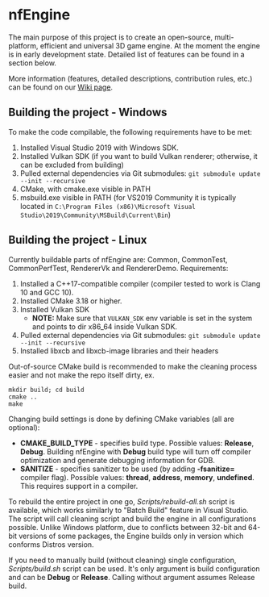 nfEngine
========

The main purpose of this project is to create an open-source, multi-platform, efficient and universal 3D game engine. At the moment the engine is in early development state. Detailed list of features can be found in a section below.

More information (features, detailed descriptions, contribution rules, etc.) can be found on our [Wiki page](https://github.com/nfprojects/nfengine/wiki).

Building the project - Windows
------------------------------

To make the code compilable, the following requirements have to be met:

1. Installed Visual Studio 2019 with Windows SDK.
2. Installed Vulkan SDK (if you want to build Vulkan renderer; otherwise, it can be excluded from building)
3. Pulled external dependencies via Git submodules: `git submodule update --init --recursive`
4. CMake, with cmake.exe visible in PATH
5. msbuild.exe visible in PATH (for VS2019 Community it is typically located in
   `C:\Program Files (x86)\Microsoft Visual Studio\2019\Community\MSBuild\Current\Bin`)


Building the project - Linux
----------------------------

Currently buildable parts of nfEngine are: Common, CommonTest, CommonPerfTest, RendererVk and RendererDemo.
Requirements:

1. Installed a C++17-compatible compiler (compiler tested to work is Clang 10 and GCC 10).
2. Installed CMake 3.18 or higher.
3. Installed Vulkan SDK
    * **NOTE:** Make sure that `VULKAN_SDK` env variable is set in the system and points to dir x86\_64 inside Vulkan SDK.
4. Pulled external dependencies via Git submodules: `git submodule update --init --recursive`
5. Installed libxcb and libxcb-image libraries and their headers

Out-of-source CMake build is recommended to make the cleaning process easier and not make the repo itself dirty, ex.

```
mkdir build; cd build
cmake ..
make
```

Changing build settings is done by defining CMake variables (all are optional):
* **CMAKE_BUILD_TYPE** - specifies build type. Possible values: **Release**, **Debug**. Building nfEngine with **Debug** build type will turn off compiler optimization and generate debugging information for GDB.
* **SANITIZE** - specifies sanitizer to be used (by adding **-fsanitize=** compiler flag). Possible values: **thread**, **address**, **memory**, **undefined**. This requires support in a compiler.

To rebuild the entire project in one go, _Scripts/rebuild-all.sh_ script is available, which works similarly to "Batch Build" feature in Visual Studio. The script will call cleaning script and build the engine in all configurations possible. Unlike Windows platform, due to conflicts between 32-bit and 64-bit versions of some packages, the Engine builds only in version which conforms Distros version.

If you need to manually build (without cleaning) single configuration, _Scripts/build.sh_ script can be used. It's only argument is build configuration and can be **Debug** or **Release**. Calling without argument assumes Release build.
